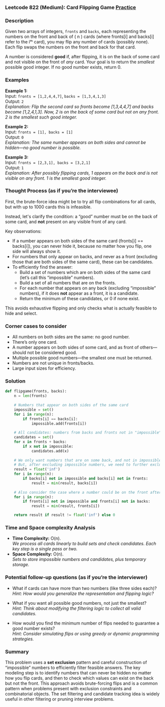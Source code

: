 ### Leetcode 822 (Medium): Card Flipping Game [Practice](https://leetcode.com/problems/card-flipping-game)

### Description  
Given two arrays of integers, `fronts` and `backs`, each representing the numbers on the front and back of \( n \) cards (where fronts[i] and backs[i] refer to the iᵗʰ card), you may flip any number of cards (possibly none). Each flip swaps the numbers on the front and back for that card.

A number is considered **good** if, after flipping, it is on the back of some card and not visible on the front of *any* card. Your goal is to return the *smallest* possible good integer. If no good number exists, return 0.

### Examples  

**Example 1:**  
Input: `fronts = [1,2,4,4,7]`, `backs = [1,3,4,1,3]`  
Output: `2`  
*Explanation: Flip the second card so fronts become [1,3,4,4,7] and backs become [1,2,4,1,3]. Now, 2 is on the back of some card but not on any front. 2 is the smallest such good integer.*

**Example 2:**  
Input: `fronts = [1], backs = [1]`  
Output: `0`  
*Explanation: The same number appears on both sides and cannot be hidden—no good number is possible.*

**Example 3:**  
Input: `fronts = [2,3,1], backs = [3,2,1]`  
Output: `1`  
*Explanation: After possibly flipping cards, 1 appears on the back and is not visible on any front. 1 is the smallest good integer.*

### Thought Process (as if you’re the interviewee)  
First, the brute-force idea might be to try all flip combinations for all cards, but with up to 1000 cards this is infeasible.

Instead, let's clarify the condition: a “good” number must be on the back of some card, and **not** present on any visible front of any card.

Key observations:
- If a number appears on both sides of the same card (fronts[i] == backs[i]), you can never hide it, because no matter how you flip, one side will always show it.
- For numbers that only appear on backs, and never as a front (excluding those that are both sides of the same card), these can be candidates.
- To efficiently find the answer:
  - Build a set of numbers which are on both sides of the same card (let’s call this “impossible” numbers).
  - Build a set of all numbers that are on the fronts.
  - For each number that appears on any back (excluding “impossible” numbers), if it does **not** appear as a front, it is a candidate.
  - Return the minimum of these candidates, or 0 if none exist.

This avoids exhaustive flipping and only checks what is actually feasible to hide and select.

### Corner cases to consider  
- All numbers on both sides are the same: no good number.
- There’s only one card.
- A number appears on both sides of some card, and as front of others—should not be considered good.
- Multiple possible good numbers—the smallest one must be returned.
- Numbers are not unique in fronts/backs.
- Large input sizes for efficiency.

### Solution

```python
def flipgame(fronts, backs):
    n = len(fronts)
    
    # Numbers that appear on both sides of the same card
    impossible = set()
    for i in range(n):
        if fronts[i] == backs[i]:
            impossible.add(fronts[i])
    
    # All candidates: numbers from backs and fronts not in "impossible"
    candidates = set()
    for x in fronts + backs:
        if x not in impossible:
            candidates.add(x)
    
    # We only want numbers that are on some back, and not in impossible.
    # But, after excluding impossible numbers, we need to further exclude numbers visible on fronts.
    result = float('inf')
    for i in range(n):
        if backs[i] not in impossible and backs[i] not in fronts:
            result = min(result, backs[i])
    
    # Also consider the case where a number could be on the front after flipping (since any number not in impossible showing on front is ineligible)
    for i in range(n):
        if fronts[i] not in impossible and fronts[i] not in backs:
            result = min(result, fronts[i])

    return result if result != float('inf') else 0
```

### Time and Space complexity Analysis  

- **Time Complexity:** O(n).  
  *We process all cards linearly to build sets and check candidates. Each key step is a single pass or two.*
- **Space Complexity:** O(n).  
  *Sets to store impossible numbers and candidates, plus temporary storage.*

### Potential follow-up questions (as if you’re the interviewer)  

- What if cards can have more than two numbers (like three sides each)?  
  *Hint: How would you generalize the representation and flipping logic?*

- What if you want all possible good numbers, not just the smallest?  
  *Hint: Think about modifying the filtering logic to collect all valid candidates.*

- How would you find the minimum number of flips needed to guarantee a good number exists?  
  *Hint: Consider simulating flips or using greedy or dynamic programming strategies.*

### Summary
This problem uses a **set exclusion** pattern and careful construction of “impossible” numbers to efficiently filter feasible answers. The key modeling step is to identify numbers that can never be hidden no matter how you flip cards, and then to check which values can exist on the back but not the front. This approach avoids brute-forcing flips and is a common pattern when problems present with exclusion constraints and combinatorial objects. The set filtering and candidate tracking idea is widely useful in other filtering or pruning interview problems.